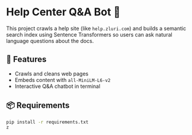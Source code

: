 # Help Center Q&A Bot 🤖

This project crawls a help site (like `help.zluri.com`) and builds a semantic search index using Sentence Transformers so users can ask natural language questions about the docs.

## 🚀 Features
- Crawls and cleans web pages
- Embeds content with `all-MiniLM-L6-v2`
- Interactive Q&A chatbot in terminal

## 📦 Requirements

```bash
pip install -r requirements.txt
z